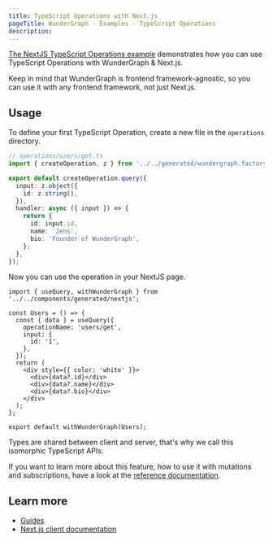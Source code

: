 ```yaml
---
title: TypeScript Operations with Next.js
pageTitle: WunderGraph - Examples - TypeScript Operations
description:
---
```


[The NextJS TypeScript Operations example](https://github.com/wundergraph/wundergraph/tree/main/examples/nextjs-typescript-functions) demonstrates how you can use TypeScript Operations with WunderGraph & Next.js.

Keep in mind that WunderGraph is frontend framework-agnostic,
so you can use it with any frontend framework, not just Next.js.

## Usage

To define your first TypeScript Operation, create a new file in the `operations` directory.

```ts
// operations/users/get.ts
import { createOperation, z } from '../../generated/wundergraph.factory';

export default createOperation.query({
  input: z.object({
    id: z.string(),
  }),
  handler: async ({ input }) => {
    return {
      id: input.id,
      name: 'Jens',
      bio: 'Founder of WunderGraph',
    };
  },
});
```

Now you can use the operation in your NextJS page.

```tsx
import { useQuery, withWunderGraph } from '../../components/generated/nextjs';

const Users = () => {
  const { data } = useQuery({
    operationName: 'users/get',
    input: {
      id: '1',
    },
  });
  return (
    <div style={{ color: 'white' }}>
      <div>{data?.id}</div>
      <div>{data?.name}</div>
      <div>{data?.bio}</div>
    </div>
  );
};

export default withWunderGraph(Users);
```

Types are shared between client and server, that's why we call this isomorphic TypeScript APIs.

If you want to learn more about this feature, how to use it with mutations and subscriptions, have a look at the [reference documentation](/docs/typescript-operations-reference).

## Learn more

- [Guides](/docs/guides)
- [Next.js client documentation](/docs/clients-reference/nextjs)

